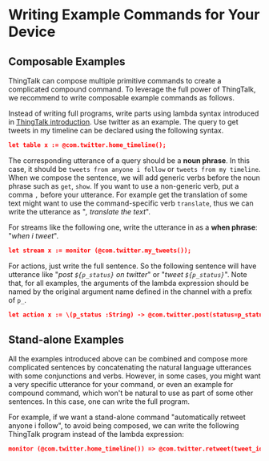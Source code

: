 # Writing Example Commands for Your Device

## Composable Examples
ThingTalk can compose multiple primitive commands to create a complicated compound command. 
To leverage the full power of ThingTalk, we recommend to write composable example commands as follows.

Instead of writing full programs, write parts using lambda syntax introduced in [ThingTalk introduction](/doc/thingtalk-intro.md).
Use twitter as an example. The query to get tweets in my timeline can be declared using the following syntax. 
```JSON
let table x := @com.twitter.home_timeline();
```
The corresponding utterance of a query should be a __noun phrase__. In this case, it should be `tweets from anyone i follow` or `tweets from my timeline`.
When we compose the sentence, we will add generic verbs before the noun phrase such as `get`, `show`.
If you want to use a non-generic verb, put a comma `,` before your utterance. For example get the translation of some text might want to use the command-specific verb `translate`,
thus we can write the utterance as "_, translate the text_".

For streams like the following one, write the utterance in as a __when phrase__: "_when i tweet_".
```JSON
let stream x := monitor (@com.twitter.my_tweets());
```

For actions, just write the full sentence. So the following sentence will have utterance like "_post `${p_status}` on twitter_" or "_tweet `${p_status}`_".
Note that, for all examples, the arguments of the lambda expression should be named by the original argument name defined in the channel
with a prefix of `p_`.
```JSON
let action x := \(p_status :String) -> @com.twitter.post(status=p_status);
```



## Stand-alone Examples
All the examples introduced above can be combined and compose more complicated sentences 
by concatenating the natural language utterances with some conjunctions and verbs.
However, in some cases, you might want a very specific utterance for your command,
or even an example for compound command, which won't be natural to use as part of some other sentences. 
In this case, one can write the full program.

For example, if we want a stand-alone command "automatically retweet anyone i follow", 
to avoid being composed, we can write the following ThingTalk program
instead of the lambda expression:
```JSON
monitor (@com.twitter.home_timeline()) => @com.twitter.retweet(tweet_id=tweet_id);
```
